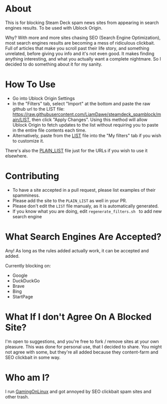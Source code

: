 # About
This is for blocking Steam Deck spam news sites from appearing in search engines results. To be used with Ublock Origin.

Why? With more and more sites chasing SEO (Search Engine Optimization), most search engines results are becoming a mess of ridiculous clickbait. Full of articles that make you scroll past their life story, and something unrelated, before giving you info and it's not even good. It makes finding anything interesting, and what you actually want a complete nightmare. So I decided to do something about it for my sanity.

# How To Use

* Go into Ublock Origin Settings
* In the "Filters" tab, select "Import" at the bottom and paste the raw github url to the LIST file: https://raw.githubusercontent.com/LiamDawe/steamdeck_spamblock/main/LIST, then click "Apply Changes". Using this method will allow Ublock Origin to fetch updates to the list without requiring you to paste in the entire file contents each time.
* Alternatively, paste from the [LIST](https://github.com/LiamDawe/steamdeck_spamblock/blob/main/LIST) file into the "My filters" tab if you wish to customize it.


There's also the [PLAIN_LIST](https://github.com/LiamDawe/steamdeck_spamblock/blob/main/PLAIN_LIST) file just for the URLs if you wish to use it elsewhere.

# Contributing

* To have a site accepted in a pull request, please list examples of their spamminess.
* Please add the site to the `PLAIN_LIST` as well in your PR.
* Please don't edit the `LIST` file manualy, as it is automatically generated.
* If you know what you are doing, edit `regenerate_filters.sh
` to add new search engine

# What Search Engines Are Accepted?

Any! As long as the rules added actually work, it can be accepted and added.

Currently blocking on:
* Google
* DuckDuckGo
* Brave
* Bing
* StartPage

# What If I don't Agree On A Blocked Site?

I'm open to suggestions, and you're free to fork / remove sites at your own pleasure. This was done for personal use, that I decided to share. You might not agree with some, but they're all added because they content-farm and SEO clickbait in some way.

# Who am I?

I run [GamingOnLinux](https://www.gamingonlinux.com) and got annoyed by SEO clickbait spam sites and other trash.
